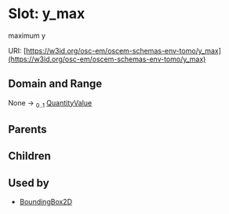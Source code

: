 
# Slot: y_max

maximum y

URI: [https://w3id.org/osc-em/oscem-schemas-env-tomo/y_max](https://w3id.org/osc-em/oscem-schemas-env-tomo/y_max)


## Domain and Range

None &#8594;  <sub>0..1</sub> [QuantityValue](QuantityValue.md)

## Parents


## Children


## Used by

 * [BoundingBox2D](BoundingBox2D.md)
